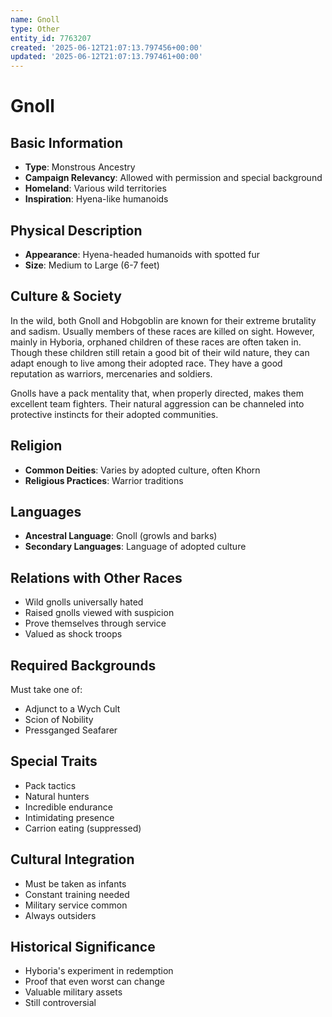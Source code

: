 ```yaml
---
name: Gnoll
type: Other
entity_id: 7763207
created: '2025-06-12T21:07:13.797456+00:00'
updated: '2025-06-12T21:07:13.797461+00:00'
---
```


# Gnoll

## Basic Information
- **Type**: Monstrous Ancestry
- **Campaign Relevancy**: Allowed with permission and special background
- **Homeland**: Various wild territories
- **Inspiration**: Hyena-like humanoids

## Physical Description
- **Appearance**: Hyena-headed humanoids with spotted fur
- **Size**: Medium to Large (6-7 feet)

## Culture & Society
In the wild, both Gnoll and Hobgoblin are known for their extreme brutality and sadism. Usually members of these races are killed on sight. However, mainly in Hyboria, orphaned children of these races are often taken in. Though these children still retain a good bit of their wild nature, they can adapt enough to live among their adopted race. They have a good reputation as warriors, mercenaries and soldiers.

Gnolls have a pack mentality that, when properly directed, makes them excellent team fighters. Their natural aggression can be channeled into protective instincts for their adopted communities.

## Religion
- **Common Deities**: Varies by adopted culture, often Khorn
- **Religious Practices**: Warrior traditions

## Languages
- **Ancestral Language**: Gnoll (growls and barks)
- **Secondary Languages**: Language of adopted culture

## Relations with Other Races
- Wild gnolls universally hated
- Raised gnolls viewed with suspicion
- Prove themselves through service
- Valued as shock troops

## Required Backgrounds
Must take one of:
- Adjunct to a Wych Cult
- Scion of Nobility
- Pressganged Seafarer

## Special Traits
- Pack tactics
- Natural hunters
- Incredible endurance
- Intimidating presence
- Carrion eating (suppressed)

## Cultural Integration
- Must be taken as infants
- Constant training needed
- Military service common
- Always outsiders

## Historical Significance
- Hyboria's experiment in redemption
- Proof that even worst can change
- Valuable military assets
- Still controversial